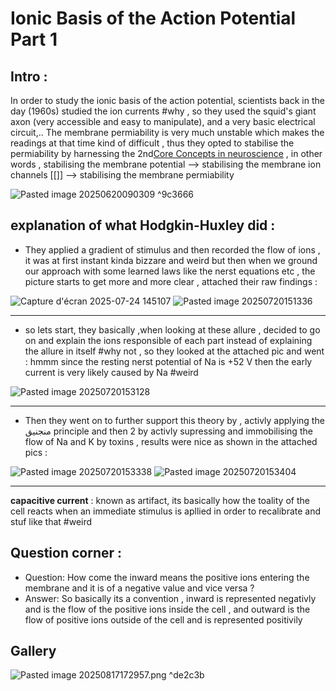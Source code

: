 # Ionic Basis of the Action Potential Part 1

## Intro :

In order to study the ionic basis of the action potential, scientists back in the day (1960s) studied the ion currents #why , so they used the squid's giant axon (very accessible and easy to manipulate), and a very basic electrical circuit,.. The membrane permiability is very much unstable which makes the readings at that time kind of difficult , thus they opted to stabilise the permiability by harnessing the 2nd[Core Concepts in neuroscience](Core%20Concept%20in%20neuroscience.md) , in other words , stabilising the membrane potential --> stabilising the membrane ion channels [[]] --> stabilising the membrane permiability

![Pasted image 20250620090309](./images/Pasted%20image%2020250620090309.png) ^9c3666

## explanation of what Hodgkin-Huxley did :

* They applied a gradient of stimulus and then recorded the flow of ions , it was at first instant kinda bizzare and weird but then when we ground our approach with some learned laws like the nerst equations etc , the picture starts to get more and more clear , attached their raw findings : 

![Capture d'écran 2025-07-24 145107](./images/Capture%20d'écran%202025-07-24%20145107.png)
![Pasted image 20250720151336](./images/Pasted%20image%2020250720151336.png)
***
* so lets start, they basically ,when looking at these allure , decided to go on and explain the ions responsible of each part instead of explaining the allure in itself #why not , so they looked at the attached pic and went : hmmm since the resting nerst potential of Na is +52 V then the early current is very likely caused by Na #weird

![Pasted image 20250720153128](./images/Pasted%20image%2020250720153128.png)
***
* Then they went on to further support this theory by , activly applying the منجنيق principle and then 2 by activly supressing and immobilising the flow of Na and K by toxins , results were nice as shown in the attached pics :
  
![Pasted image 20250720153338](./images/Pasted%20image%2020250720153338.png)
![Pasted image 20250720153404](./images/Pasted%20image%2020250720153404.png)
***
 **capacitive current** : known as artifact, its basically how the toality of the cell reacts when an immediate stimulus is apllied in order to recalibrate and stuf like that #weird 
## Question corner :
 * Question: How come the inward means the positive ions entering the membrane and it is of a negative value and vice versa ?
 * Answer: So basically its a convention , inward is represented negativly and is the flow of the positive ions inside the cell , and outward is the flow of positive ions outside of the cell and is represented positivily 

## Gallery
![Pasted image 20250817172957.png](./images/Pasted%20image%2020250817172957.png) ^de2c3b